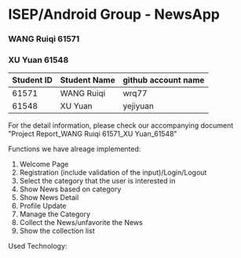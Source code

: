 # ISEP/Android Group - NewsApp
### WANG Ruiqi 61571 
### XU Yuan 61548
|  Student ID   | Student Name  | github account name|
|  ----         | ----          | ----               |
| 61571         | WANG Ruiqi    |wrq77               |
| 61548         | XU Yuan       |yejiyuan            |

For the detail information, please check our accompanying document "Project Report_WANG Ruiqi 61571_XU Yuan_61548"

Functions we have alreage implemented:
1. Welcome Page
2. Registration (include validation of the input)/Login/Logout
3. Select the category that the user is interested in
4. Show News based on category
5. Show News Detail
6. Profile Update
7. Manage the Category
8. Collect the News/unfavorite the News
9. Show the collection list


Used Technology:

